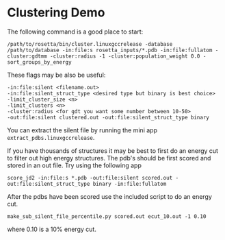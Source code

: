 Clustering Demo
===============

The following command is a good place to start:

    /path/to/rosetta/bin/cluster.linuxgccrelease -database /path/to/database -in:file:s rosetta_inputs/*.pdb -in:file:fullatom -cluster:gdtmm -cluster:radius -1 -cluster:population_weight 0.0 -sort_groups_by_energy 

These flags may be also be useful:

    -in:file:silent <filename.out>
    -in:file:silent_struct_type <desired type but binary is best choice>
    -limit_cluster_size <n>
    -limit_clusters <n>
    -cluster:radius <for gdt you want some number between 10-50>
    -out:file:silent clustered.out -out:file:silent_struct_type binary

You can extract the silent file by running the mini app `extract_pdbs.linuxgccrelease`.

If you have thousands of structures it may be best to first do an energy cut to filter out high energy structures.
The pdb's should be first scored and stored in an out file.
Try using the following app

    score_jd2 -in:file:s *.pdb -out:file:silent scored.out -out:file:silent_struct_type binary -in:file:fullatom

After the pdbs have been scored use the included script to do an energy cut.

    make_sub_silent_file_percentile.py scored.out ecut_10.out -1 0.10

where 0.10 is a 10% energy cut.

 
